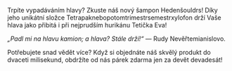 Trpíte vypadáváním hlavy? Zkuste náš nový šampon Hedenšouldrs! Díky jeho unikátní složce Tetrapaknebopotomtrimestrsemestrxylofon drží Vaše hlava jako přibitá i při nejprudším hurikánu Tetička Eva!

*„Padl mi na hlavu kamion; a hlava? Stále drží!“* — Rudy Nevěřtemianislovo.

Potřebujete snad vědět více? Když si objednáte náš skvělý produkt do dvaceti milisekund, obdržíte od nás párek zdarma jen za devět devadesát!
